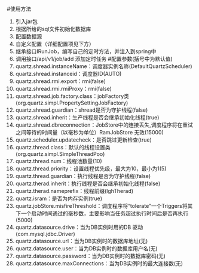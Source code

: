#使用方法
1. 引入jar包
2. 根据所给的sql文件初始化数据库
3. 配置数据源
3. 自定义配置（详细配置项见下方）
4. 继承接口IRunJob，编写自己的定时方法，并注入到spring中
5. 调用接口/api/v1/job/add 添加定时任务
#配置参数(括号中为默认值)
1. quartz.shread.instanceName：调度器实例名称(DefaultQuartzScheduler)
2. quartz.shread.instanceid：调度器ID(AUTO)
3. quartz.shread.rmi.export：rmi(false)
4. quartz.shread.rmi.rmiProxy：rmi(false)
5. quartz.shread.job.factory.class：jobFactory类(org.quartz.simpl.PropertySettingJobFactory)
6. quartz.shread.guardian：shread是否为守护线程(false)
7. quartz.shread.inherit：生产线程是否会继承初始化线程(true)
8. quartz.shread.dbreconnection：JobStore中的连接丢失,调度程序将在重试之间等待的时间量（以毫秒为单位）RamJobStore 无效(15000)
9. quartz.scheduler.updatecheck：是否跳过更新检查(true)
10. quartz.thread.class：默认的线程设置类(org.quartz.simpl.SimpleThreadPoo)
11. quartz.thread.num：线程池数量(10)
12. quartz.thread.priority：设置线程优先级，最大为10，最小为1(5)
13. quartz.thread.guardian：执行线程是否为守护线程(false)
14. quartz.therad.inherit：执行线程是否会继承初始化线程(false)
15. quartz.therad.nameprefix：线程前缀(lghTherad)
16. quartz.isram：是否为内存实例(true)
17. quartz.jobStore.misfireThreshold：调度程序将“tolerate”一个Triggers将其下一个启动时间通过的毫秒数，主要影响当任务超过执行时间后是否再执行(5000)
18. quartz.datasource.drive：当为DB实例时用的DB 驱动(com.mysql.jdbc.Driver)
19. quartz.datasource.url：当为DB实例时的数据库地址(无)
20. quartz.datasource.user：当为DB实例时的数据库用户名(无)
21. quartz.datasource.password：当为DB实例时的数据库密码(无)
22. quartz.datasource.maxConnections：当为DB实例时的最大连接数(无)
